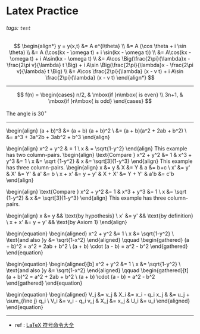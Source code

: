 # Latex Practice
###### tags: `test`

$$
\begin{align*}
y = y(x,t) 
&= A e^{i\theta} \\
&= A (\cos \theta + i \sin \theta) \\
&= A (\cos(kx - \omega t) + i \sin(kx - \omega t)) \\
&= A\cos(kx - \omega t) + i A\sin(kx - \omega t)  \\
&= A\cos \Big(\frac{2\pi}{\lambda}x - \frac{2\pi v}{\lambda} t \Big) + i A\sin \Big(\frac{2\pi}{\lambda}x - \frac{2\pi v}{\lambda} t \Big)  \\
&= A\cos \frac{2\pi}{\lambda} (x - v t) + i A\sin \frac{2\pi}{\lambda} (x - v t)
\end{align*}
$$

<hr>

$$
f(n) =
\begin{cases} 
n/2,  & \mbox{if }n\mbox{ is even} \\
3n+1, & \mbox{if }n\mbox{ is odd}
\end{cases}
$$

The angle is 30$^\circ$

<hr>

\begin{align}
  (a + b)^3  &= (a + b) (a + b)^2       \\
            &= (a + b)(a^2 + 2ab + b^2) \\
            &= a^3 + 3a^2b + 3ab^2 + b^3
\end{align}

\begin{align}
  x^2  + y^2 & = 1                      \\
 x         & = \sqrt{1-y^2}
\end{align}
This example has two column-pairs.
\begin{align}   \text{Compare }
  x^2 + y^2 &= 1              &
  x^3 + y^3 &= 1              \\
 x        &= \sqrt  {1-y^2} &
 x        &= \sqrt[3]{1-y^3}
\end{align}
This example has three column-pairs.
\begin{align}
   x   &= y     & X  &= Y  &
     a  &= b+c              \\
   x'   &= y'    & X' &= Y' &
     a' &= b                \\
  x + x' &= y + y'           &
  X + X' &= Y + Y' & a'b &= c'b
\end{align}

\begin{align}   \text{Compare }
  x^2 + y^2 &= 1              &
  x^3 + y^3 &= 1             \\
 x        &= \sqrt  {1-y^2} &
 x        &= \sqrt[3]{1-y^3}
\end{align}
This example has three column-pairs.



\begin{align}
 x     &= y     && \text{by hypothesis} \\
     x' &= y'    && \text{by definition} \\
  x + x' &= y + y' && \text{by Axiom 1}
\end{align}

\begin{equation}
\begin{aligned}
  x^2 + y^2  &= 1              \\
 x         &= \sqrt{1-y^2}   \\
 \text{and also }y &= \sqrt{1-x^2}
\end{aligned}              \qquad
\begin{gathered}
 (a + b)^2 = a^2 + 2ab + b^2    \\
 (a + b) \cdot (a - b) = a^2 - b^2
\end{gathered}     \end{equation}

\begin{equation}
\begin{aligned}[b]
  x^2 + y^2  &= 1              \\
 x         &= \sqrt{1-y^2}   \\
 \text{and also }y &= \sqrt{1-x^2}
\end{aligned}              \qquad
\begin{gathered}[t]
 (a + b)^2 = a^2 + 2ab + b^2    \\
 (a + b) \cdot (a - b) = a^2 - b^2
\end{gathered}
\end{equation}

\begin{equation} \begin{aligned}
  V_j &= v_j                     &
  X_i &= x_i - q_i x_j           &
     &= u_j + \sum_{i\ne j} q_i \\
  V_i &= v_i - q_i v_j           &
  X_j &= x_j                     &
  U_i &= u_i
\end{aligned} \end{equation}


<hr>

- ref : [LaTeX 符号命令大全](https://www.cnblogs.com/Coolxxx/p/5982439.html)